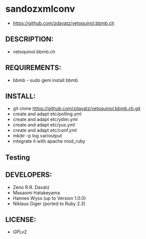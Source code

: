 # sandozxmlconv

* https://github.com/zdavatz/vetoquinol.bbmb.ch


## DESCRIPTION:

* vetoquinol.bbmb.ch

## REQUIREMENTS:

* bbmb - sudo gem install bbmb

## INSTALL:

* git clone https://github.com/zdavatz/vetoquinol.bbmb.ch.git
* create and adapt etc/polling.yml
* create and adapt etc/ydim.yml
* create and adapt etc/yus.yml
* create and adapt etc/conf.yml
* mkdir -p log var/output
* integrate it with apache mod_ruby

## Testing


## DEVELOPERS:

* Zeno R.R. Davatz
* Masaomi Hatakeyama
* Hannes Wyss (up to Version 1.0.0)
* Niklaus Giger (ported to Ruby 2.3)

## LICENSE:

* GPLv2
